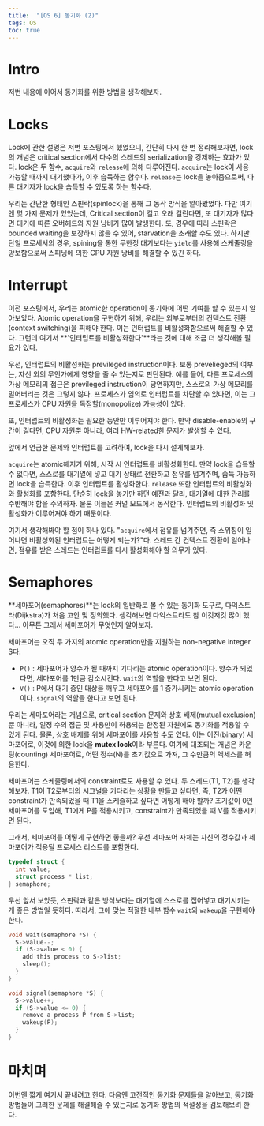 ```yaml
---
title:  "[OS 6] 동기화 (2)"
tags: OS
toc: true
---
```


# Intro
저번 내용에 이어서 동기화를 위한 방법을 생각해보자.


# Locks
Lock에 관한 설명은 저번 포스팅에서 했었으니, 간단히 다시 한 번 정리해보자면, lock의 개념은 critical section에서 다수의 스레드의 serialization을 강제하는 효과가 있다. lock은 두 함수, `acquire`와 `release`에 의해 다루어진다. `acquire`는 lock이 사용 가능할 때까지 대기했다가, 이후 습득하는 함수다. `release`는 lock을 놓아줌으로써, 다른 대기자가 lock을 습득할 수 있도록 하는 함수다.

우리는 간단한 형태인 스핀락(spinlock)을 통해 그 동작 방식을 알아봤었다. 다만 여기엔 몇 가지 문제가 있었는데, Critical section이 길고 오래 걸린다면, 또 대기자가 많다면 대기에 따른 오버헤드와 자원 낭비가 많이 발생한다. 또, 경우에 따라 스핀락은 bounded waiting을 보장하지 않을 수 있어, starvation을 초래할 수도 있다. 하지만 단일 프로세서의 경우, spining을 통한 무한정 대기보다는 `yield`를 사용해 스케줄링을 양보함으로써 스피닝에 의한 CPU 자원 낭비를 해결할 수 있긴 하다.


# Interrupt
이전 포스팅에서, 우리는 atomic한 operation이 동기화에 어떤 기여를 할 수 있는지 알아보았다. Atomic operation을 구현하기 위해, 우리는 외부로부터의 컨텍스트 전환(context switching)을 피해야 한다. 이는 인터럽트를 비활성화함으로써 해결할 수 있다. 그런데 여기서 **'인터럽트를 비활성화한다'**라는 것에 대해 조금 더 생각해볼 필요가 있다.

우선, 인터럽트의 비활성화는 previleged instruction이다. 보통 prevelieged의 여부는, 자신 외의 무언가에게 영향을 줄 수 있는지로 판단된다. 예를 들어, 다른 프로세스의 가상 메모리의 접근은 previleged instruction이 당연하지만, 스스로의 가상 메모리를 밀어버리는 것은 그렇지 않다. 프로세스가 임의로 인터럽트를 차단할 수 있다면, 이는 그 프로세스가 CPU 자원을 독점할(monopolize) 가능성이 있다.

또, 인터럽트의 비활성화는 필요한 동안만 이루어져야 한다. 만약 disable-enable의 구간이 길다면, CPU 자원뿐 아니라, 여러 HW-related한 문제가 발생할 수 있다.

앞에서 언급한 문제와 인터럽트를 고려하여, lock을 다시 설계해보자.

`acquire`는 atomic해지기 위해, 시작 시 인터럽트를 비활성화한다. 만약 lock을 습득할 수 없다면, 스스로를 대기열에 넣고 대기 상태로 전환하고 점유를 넘겨주며, 습득 가능하면 lock을 습득한다. 이후 인터럽트를 활성화한다. `release` 또한 인터럽트의 비활성화와 활성화를 포함한다. 단순히 lock을 놓기만 하던 예전과 달리, 대기열에 대한 관리를 수반해야 함을 주의하자. 물론 이들은 커널 모드에서 동작한다. 인터럽트의 비활성화 및 활성화가 이루어져야 하기 때문이다.

여기서 생각해봐야 할 점이 하나 있다. "`acquire`에서 점유를 넘겨주면, 즉 스위칭이 일어나면 비활성화된 인터럽트는 어떻게 되는가?"다. 스레드 간 컨텍스트 전환이 일어나면, 점유를 받은 스레드는 인터럽트를 다시 활성화해야 할 의무가 있다. 


# Semaphores
**세마포어(semaphores)**는 lock의 일반화로 볼 수 있는 동기화 도구로, 다익스트라(Dijkstra)가 처음 고안 및 정의했다. 생각해보면 다익스트라도 참 이것저것 많이 했다... 아무튼 그래서 세마포어가 무엇인지 알아보자.

세마포어는 오직 두 가지의 atomic operation만을 지원하는 non-negative integer S다:

- `P()` : 세마포어가 양수가 될 때까지 기다리는 atomic operation이다. 양수가 되었다면, 세마포어를 $1$만큼 감소시킨다. `wait`의 역할을 한다고 보면 된다.
- `V()` : P에서 대기 중인 대상을 깨우고 세마포어를 $1$ 증가시키는 atomic operation이다. `signal`의 역할을 한다고 보면 된다.

우리는 세마포어라는 개념으로, critical section 문제와 상호 배제(mutual exclusion)뿐 아니라, 일정 수의 접근 및 사용만이 허용되는 한정된 자원에도 동기화를 적용할 수 있게 된다. 물론, 상호 배제를 위해 세마포어를 사용할 수도 있다. 이는 이진(binary) 세마포어로, 이것에 의한 lock을 **mutex lock**이라 부른다. 여기에 대조되는 개념은 카운팅(counting) 세마포어로, 어떤 정수(N)를 초기값으로 가져, 그 수만큼의 액세스를 허용한다.

세마포어는 스케줄링에서의 constraint로도 사용할 수 있다. 두 스레드(T1, T2)를 생각해보자. T1이 T2로부터의 시그널을 기다리는 상황을 만들고 싶다면, 즉, T2가 어떤 constraint가 만족되었을 때 T1을 스케줄하고 싶다면 어떻게 해야 할까? 초기값이 0인 세마포어를 도입해, T1에게 P를 적용시키고, constraint가 만족되었을 때 V를 적용시키면 된다.

그래서, 세마포어를 어떻게 구현하면 좋을까? 우선 세마포어 자체는 자신의 정수값과 세마포어가 적용될 프로세스 리스트를 포함한다.
```c
typedef struct {
  int value;
  struct process * list;
} semaphore;
```
우선 앞서 보았듯, 스핀락과 같은 방식보다는 대기열에 스스로를 집어넣고 대기시키는 게 좋은 방법일 듯하다. 따라서, 그에 맞는 적절한 내부 함수 `wait`와 `wakeup`을 구현해야 한다.
```c
void wait(semaphore *S) {
  S->value--;
  if (S->value < 0) {
    add this process to S->list;
    sleep();
  } 
}

void signal(semaphore *S) {
  S->value++;
  if (S->value <= 0) {
    remove a process P from S->list;
    wakeup(P);
  }
}
```

# 마치며
이번엔 짧게 여기서 끝내려고 한다. 다음엔 고전적인 동기화 문제들을 알아보고, 동기화 방법들이 그러한 문제를 해결해줄 수 있는지로 동기화 방법의 적절성을 검토해보려 한다. 
